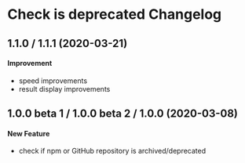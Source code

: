 # Check is deprecated Changelog

## 1.1.0 / 1.1.1 (2020-03-21)
#### Improvement
- speed improvements
- result display improvements

## 1.0.0 beta 1 / 1.0.0 beta 2 / 1.0.0 (2020-03-08)
#### New Feature
- check if npm or GitHub repository is archived/deprecated
